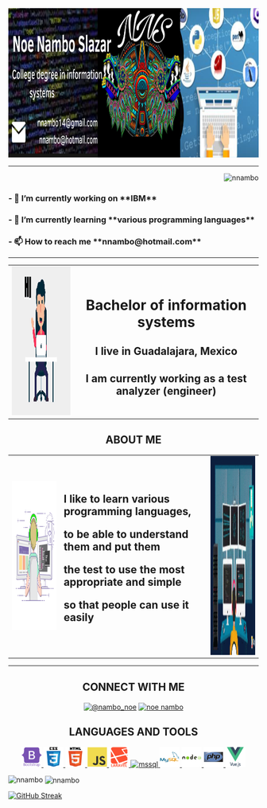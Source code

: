 <!DOCTYPE html>
<html lang="en">
<head>
    <meta charset="UTF-8">
    <meta http-equiv="X-UA-Compatible" content="IE=edge">
    <meta name="viewport" content="width=device-width, initial-scale=1.0">

</head>
<body>
    <img src="https://github.com/nnambo/beginning/blob/main/img/presentacion.png" alt="" width="1000" height="300">
    <hr>
 <table>
    <tr><p align="right"> <img src="https://komarev.com/ghpvc/?username=nnambo&label=Profile%20views&color=0e75b6&style=flat" alt="nnambo" /> </p></tr>
        <td><img src="https://github.com/nnambo/beginning/blob/main/img/banner%20hi.gif" width="220" height="300"></td>
        <td><h1 align="center">Bachelor of information systems</h1><h2 align="center">I live in Guadalajara, Mexico</h2>
        <h2 align="center">I am currently working as a test analyzer (engineer)</h2></td>
    </td>
 


<h3>- 🔭 I’m currently working on **IBM**</h3>

<h3>- 🌱 I’m currently learning **various programming languages**</h3>

<h3>- 📫 How to reach me **nnambo@hotmail.com**</h3>
<div>
    <hr>
    <table>
    <tr><h2 align="center">ABOUT ME</h2></tr>
        <td><img src="https://github.com/nnambo/beginning/blob/main/img/banner.gif" width="220" height="300"></td>
        <td><h2><p>
            I like to learn various programming languages,</p>
        <p>to be able to understand them and put them </p>
        <p>the test to use the most appropriate and simple</p>  
            <p>so that people can use it easily</p>
        </h2>
    </td>
    <td> <img src="https://github.com/nnambo/beginning/blob/main/img/coding.gif" alt="" width="220" height="400"></td>
    </table> 
<hr>
<h2 align="center">CONNECT WITH ME</h2>
<p align="center">
<a href="https://twitter.com/@nambo_noe" target="blank"><img align="center" src="https://raw.githubusercontent.com/rahuldkjain/github-profile-readme-generator/master/src/images/icons/Social/twitter.svg" alt="@nambo_noe" height="30" width="40" /></a>
<a href="https://linkedin.com/in/noe nambo" target="blank"><img align="center" src="https://raw.githubusercontent.com/rahuldkjain/github-profile-readme-generator/master/src/images/icons/Social/linked-in-alt.svg" alt="noe nambo" height="30" width="40" /></a>
</p>

<h2 align="center">LANGUAGES AND TOOLS</h2>
<p align="center"> <a href="https://getbootstrap.com" target="_blank" rel="noreferrer"> <img src="https://raw.githubusercontent.com/devicons/devicon/master/icons/bootstrap/bootstrap-plain-wordmark.svg" alt="bootstrap" width="40" height="40"/> </a> <a href="https://www.w3schools.com/css/" target="_blank" rel="noreferrer"> <img src="https://raw.githubusercontent.com/devicons/devicon/master/icons/css3/css3-original-wordmark.svg" alt="css3" width="40" height="40"/> </a> <a href="https://www.w3.org/html/" target="_blank" rel="noreferrer"> <img src="https://raw.githubusercontent.com/devicons/devicon/master/icons/html5/html5-original-wordmark.svg" alt="html5" width="40" height="40"/> </a> <a href="https://developer.mozilla.org/en-US/docs/Web/JavaScript" target="_blank" rel="noreferrer"> <img src="https://raw.githubusercontent.com/devicons/devicon/master/icons/javascript/javascript-original.svg" alt="javascript" width="40" height="40"/> </a> <a href="https://laravel.com/" target="_blank" rel="noreferrer"> <img src="https://raw.githubusercontent.com/devicons/devicon/master/icons/laravel/laravel-plain-wordmark.svg" alt="laravel" width="40" height="40"/> </a> <a href="https://www.microsoft.com/en-us/sql-server" target="_blank" rel="noreferrer"> <img src="https://www.svgrepo.com/show/303229/microsoft-sql-server-logo.svg" alt="mssql" width="40" height="40"/> </a> <a href="https://www.mysql.com/" target="_blank" rel="noreferrer"> <img src="https://raw.githubusercontent.com/devicons/devicon/master/icons/mysql/mysql-original-wordmark.svg" alt="mysql" width="40" height="40"/> </a> <a href="https://nodejs.org" target="_blank" rel="noreferrer"> <img src="https://raw.githubusercontent.com/devicons/devicon/master/icons/nodejs/nodejs-original-wordmark.svg" alt="nodejs" width="40" height="40"/> </a> <a href="https://www.php.net" target="_blank" rel="noreferrer"> <img src="https://raw.githubusercontent.com/devicons/devicon/master/icons/php/php-original.svg" alt="php" width="40" height="40"/> </a> <a href="https://vuejs.org/" target="_blank" rel="noreferrer"> <img src="https://raw.githubusercontent.com/devicons/devicon/master/icons/vuejs/vuejs-original-wordmark.svg" alt="vuejs" width="40" height="40"/> </a> </p>

<p><img align="left" src="https://github-readme-stats.vercel.app/api/top-langs?username=nnambo&show_icons=true&locale=en&layout=compact" alt="nnambo" /></p>

<p>&nbsp;<img align="center" src="https://github-readme-stats.vercel.app/api?username=nnambo&show_icons=true&locale=en" alt="nnambo" /></p>



[![GitHub Streak](http://github-readme-streak-stats.herokuapp.com?user=nnambo&theme=windows-dark&date_format=j%2Fn%5B%2FY%5D)](https://git.io/streak-stats)

</body>
</html>
